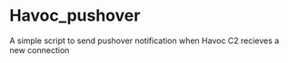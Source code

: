# Havoc_pushover
A simple script to send pushover notification when Havoc C2 recieves a new connection
